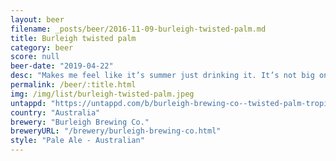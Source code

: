 ```yaml
---
layout: beer
filename: _posts/beer/2016-11-09-burleigh-twisted-palm.md
title: Burleigh twisted palm
category: beer
score: null
beer-date: "2019-04-22"
desc: "Makes me feel like it’s summer just drinking it. It’s not big on hop flavours but it’s enough to deliver the tropical notes that it promises. Maintains a refreshing taste"
permalink: /beer/:title.html
img: /img/list/burleigh-twisted-palm.jpeg
untappd: "https://untappd.com/b/burleigh-brewing-co--twisted-palm-tropical-pale-ale/1686081"
country: "Australia"
brewery: "Burleigh Brewing Co."
breweryURL: "/brewery/burleigh-brewing-co.html"
style: "Pale Ale - Australian"
---
```

